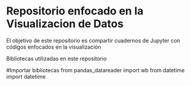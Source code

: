 # Repositorio enfocado en la Visualizacion de Datos

El objetivo de este repositorio es compartir cuadernos de Jupyter con códigos enfocados en la visualización

Bibliotecas utilizadas en este repositorio

#Importar bibliotecas
from pandas_datareader import wb
from datetime import datetime
